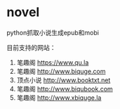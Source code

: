 # novel
python抓取小说生成epub和mobi

目前支持的网站：
1. 笔趣阁 https://www.qu.la
2. 笔趣阁 http://www.biquge.com
3. 顶点小说 http://www.booktxt.net
4. 笔趣阁 http://www.biqubook.com
5. 笔趣阁 http://www.xbiquge.la